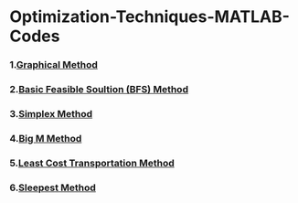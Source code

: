 # Optimization-Techniques-MATLAB-Codes

### 1.[Graphical Method]
### 2.[Basic Feasible Soultion (BFS) Method]
### 3.[Simplex Method]
### 4.[Big M Method]
### 5.[Least Cost Transportation Method]
### 6.[Sleepest Method]

[Graphical Method]: https://github.com/vamanpreet/Optimization-Techniques-MATLAB-Codes/blob/main/Graphical_method.m
[Basic Feasible Soultion (BFS) Method]: https://github.com/vamanpreet/Optimization-Techniques-MATLAB-Codes/blob/main/Basic_feasible.m
[Simplex Method]: https://github.com/vamanpreet/Optimization-Techniques-MATLAB-Codes/blob/main/Simplex_method.m
[Big M Method]: https://github.com/vamanpreet/Optimization-Techniques-MATLAB-Codes/blob/main/BigM.m
[Least Cost Transportation Method]: https://github.com/vamanpreet/Optimization-Techniques-MATLAB-Codes/blob/main/least_cost.m
[Sleepest Method]: https://github.com/vamanpreet/Optimization-Techniques-MATLAB-Codes/blob/main/sleepest_method.m

